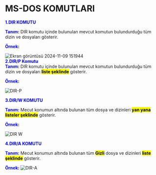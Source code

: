  #  MS-DOS KOMUTLARI

__<span style="color:blue">1.DIR KOMUTU__  

__<span style="color:blue">Tanım:__ DIR komutu içinde bulunulan mevcut komutun bulundurduğu tüm dizin ve dosyaları gösterir.  

__<span style="color:blue">Örnek:__ 

![Ekran görüntüsü 2024-11-09 151944](https://github.com/user-attachments/assets/4edf12b3-1631-42d3-8b6e-8842946ae05f)  
__<span style="color:blue">2.DIR/P Komutu__  
__<span style="color:blue">Tanım:__  DIR komutu içinde bulunulan mevcut komutun bulundurduğu tüm dizin ve dosyaları __<mark  > liste şeklinde__ gösterir.  
  

__<span style="color:blue">Örnek:__ 

![DIR-P](https://github.com/user-attachments/assets/59c61106-5f20-484c-81e2-95c3e09ac0ae)

__<span style="color:blue">3.DIR/W KOMUTU__  

__<span style="color:blue">Tanım:__   Mecut konumun altında bulunan tüm dosya ve dizinleri __<mark  >yan yana listeler şeklinde__ gösterir.  

__<span style="color:blue">Örnek:__

![DIR W](https://github.com/user-attachments/assets/e63fb2a8-2986-4e9e-81d6-b617b3b1af58)

__<span style="color:blue">4.DIR/A KOMUTU__  

__<span style="color:blue">Tanım:__  Mecut konumun altında bulunan tüm <mark>__Gizli__</mark> dosya ve dizinleri __<mark> liste şeklinde__ gösterir.

__<span style="color:blue">Örnek:__ 
![DIR-A](https://github.com/user-attachments/assets/0771f4fc-2db3-489f-b2fc-2cbcf8d46623)







